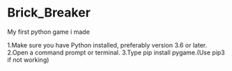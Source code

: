 # Brick_Breaker
My first python game i made

1.Make sure you have Python installed, preferably version 3.6 or later. 
2.Open a command prompt or terminal. 
3.Type pip install pygame.(Use pip3 if not working)
